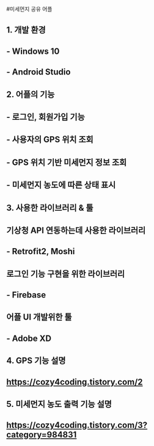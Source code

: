 #미세먼지 공유 어플

## 1. 개발 환경

  ## - Windows 10
  ## - Android Studio

## 2. 어플의 기능

  ## - 로그인, 회원가입 기능
  ## - 사용자의 GPS 위치 조회
  ## - GPS 위치 기반 미세먼지 정보 조회
  ## - 미세먼지 농도에 따른 상태 표시

## 3. 사용한 라이브러리 & 툴

  ## 기상청 API 연동하는데 사용한 라이브러리
  ## - Retrofit2, Moshi
  
  ## 로그인 기능 구현을 위한 라이브러리
  ## - Firebase
  
  ## 어플 UI 개발위한 툴
  ## - Adobe XD

## 4. GPS 기능 설명
## https://cozy4coding.tistory.com/2

## 5. 미세먼지 농도 출력 기능 설명
## https://cozy4coding.tistory.com/3?category=984831

